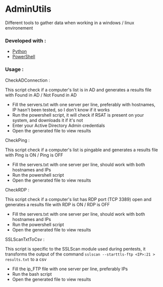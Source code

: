 # AdminUtils

Different tools to gather data when working in a windows / linux environement


### Developed with : 
* [Python](https://www.python.org/)
* [PowerShell](https://docs.microsoft.com/en-us/powershell/scripting/overview?view=powershell-7.2)

### Usage :

 CheckADConnection :
 
 This script check if a computer's list is in AD and generates a results file with Found in AD / Not Found in AD
 
  - Fill the servers.txt with one server per line, preferably with hostnames, IP hasn't been tested, so I don't know if it works
  - Run the powershell script, it will check if RSAT is present on your system, and downloads it if it's not
  - Enter your Active Directory Admin credentials
  - Open the generated file to view results

 CheckPing :
 
 This script check if a computer's list is pingable and generates a results file with Ping is ON / Ping is OFF
  
  - Fill the servers.txt with one server per line, should work with both hostnames and IPs
  - Run the powershell script
  - Open the generated file to view results

 CheckRDP :
 
 This script check if a computer's list has RDP port (TCP 3389) open and generates a results file with RDP is ON / RDP is OFF
 
  - Fill the servers.txt with one server per line, should work with both hostnames and IPs
  - Run the powershell script
  - Open the generated file to view results

 SSLScanTxtToCsv :
 
 This script is specific to the SSLScan module used during pentests, it transforms the output of the command `sslscan --starttls-ftp <IP>:21 > results.txt` to a csv
 
  - Fill the ip_FTP file with one server per line, preferably IPs
  - Run the bash script
  - Open the generated file to view results
